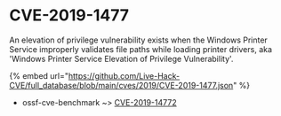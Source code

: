 # CVE-2019-1477

An elevation of privilege vulnerability exists when the Windows Printer Service improperly validates file paths while loading printer drivers, aka 'Windows Printer Service Elevation of Privilege Vulnerability'.

{% embed url="https://github.com/Live-Hack-CVE/full_database/blob/main/cves/2019/CVE-2019-1477.json" %}


* ossf-cve-benchmark ~> [CVE-2019-14772](https://zeste.alice-snow.ru/2019/database/cve-2019-1477/cve-2019-14772-ossf-cve-benchmark)